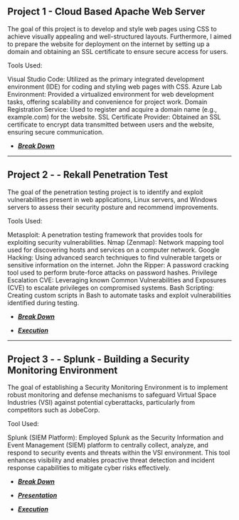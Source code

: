 ## Project 1 - Cloud Based Apache Web Server

The goal of this project is to develop and style web pages using CSS to achieve visually appealing and well-structured layouts.
Furthermore, I aimed to prepare the website for deployment on the internet by setting up a domain and obtaining an SSL certificate to ensure secure access for users.

Tools Used:

Visual Studio Code: Utilized as the primary integrated development environment (IDE) for coding and styling web pages with CSS.
Azure Lab Environment: Provided a virtualized environment for web development tasks, offering scalability and convenience for project work.
Domain Registration Service: Used to register and acquire a domain name (e.g., example.com) for the website.
SSL Certificate Provider: Obtained an SSL certificate to encrypt data transmitted between users and the website, ensuring secure communication.

- ***[Break Down](./Project-1/Martina-Russo-Project-1-Technical-Brief.pdf)***
---
## Project 2 -  -  Rekall Penetration Test

The goal of the penetration testing project is to identify and exploit vulnerabilities present in web applications,
Linux servers, and Windows servers to assess their security posture and recommend improvements.

Tools Used:

Metasploit: A penetration testing framework that provides tools for exploiting security vulnerabilities.
Nmap (Zenmap): Network mapping tool used for discovering hosts and services on a computer network.
Google Hacking: Using advanced search techniques to find vulnerable targets or sensitive information on the internet.
John the Ripper: A password cracking tool used to perform brute-force attacks on password hashes.
Privilege Escalation CVE: Leveraging known Common Vulnerabilities and Exposures (CVE) to escalate 
privileges on compromised systems.
Bash Scripting: Creating custom scripts in Bash to automate tasks and exploit vulnerabilities identified during testing.

- ***[Break Down](./Project-2/Martina-Russo-Project-2-Rekall-Penetration-Test-Report.pdf)***

- ***[Execution](./Project-2/Flags-Execution-Summary.pdf)***

---

## Project 3 -  -  Splunk - Building a Security Monitoring Environment

The goal of establishing a Security Monitoring Environment is to implement robust monitoring and defense mechanisms to safeguard Virtual Space Industries (VSI) against potential cyberattacks,
particularly from competitors such as JobeCorp.

Tool Used:

Splunk (SIEM Platform): Employed Splunk as the Security Information and Event Management (SIEM) platform to centrally collect, analyze, and respond to security events and threats within the VSI environment. This tool enhances visibility and enables proactive threat detection and incident response capabilities to mitigate cyber risks effectively.

- ***[Break Down](./Project-3/Splunk-Report.pdf)***

- ***[Presentation](./Project-3/Splunk-Slide-Presentation.pdf)***

- ***[Execution](./Project-3/Splunk-Execution.txt)***
